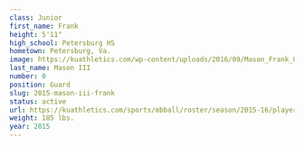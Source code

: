 ```yaml
---
class: Junior
first_name: Frank
height: 5'11"
high_school: Petersburg HS
hometown: Petersburg, Va.
image: https://kuathletics.com/wp-content/uploads/2016/09/Mason_Frank_09012016.jpg
last_name: Mason III
number: 0
position: Guard
slug: 2015-mason-iii-frank
status: active
url: https://kuathletics.com/sports/mbball/roster/season/2015-16/player/frank-mason-iii/
weight: 185 lbs.
year: 2015
---
```

